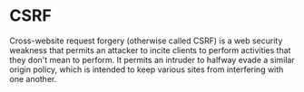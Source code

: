 # CSRF
Cross-website request forgery (otherwise called CSRF) is a web security weakness that permits an attacker to incite clients to perform activities that they don't mean to perform. It permits an intruder to halfway evade a similar origin policy, which is intended to keep various sites from interfering with one another.
